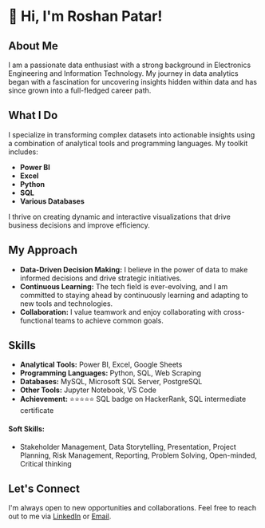 # 👋 Hi, I'm Roshan Patar!


## About Me
I am a passionate data enthusiast with a strong background in Electronics Engineering and Information Technology. My journey in data analytics began with a fascination for uncovering insights hidden within data and has since grown into a full-fledged career path.

## What I Do
I specialize in transforming complex datasets into actionable insights using a combination of analytical tools and programming languages. My toolkit includes:
- **Power BI**
- **Excel**
- **Python**
- **SQL**
- **Various Databases**

I thrive on creating dynamic and interactive visualizations that drive business decisions and improve efficiency.

## My Approach
- **Data-Driven Decision Making:** I believe in the power of data to make informed decisions and drive strategic initiatives.
- **Continuous Learning:** The tech field is ever-evolving, and I am committed to staying ahead by continuously learning and adapting to new tools and technologies.
- **Collaboration:** I value teamwork and enjoy collaborating with cross-functional teams to achieve common goals.

## Skills
- **Analytical Tools:** Power BI, Excel, Google Sheets
- **Programming Languages:** Python, SQL, Web Scraping
- **Databases:** MySQL, Microsoft SQL Server, PostgreSQL
- **Other Tools:** Jupyter Notebook, VS Code
- **Achievement:** ⭐⭐⭐⭐⭐ SQL badge on HackerRank, SQL intermediate certificate

#### Soft Skills:
- Stakeholder Management, Data Storytelling, Presentation, Project Planning, Risk Management, Reporting, Problem Solving, Open-minded, Critical thinking
  

## Let's Connect
I'm always open to new opportunities and collaborations. Feel free to reach out to me via [LinkedIn](https://linkedin.com/in/roshan-patar) or [Email](mailto:patarroshan2002@gmail.com).


